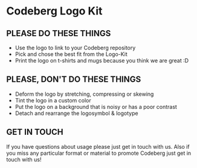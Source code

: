 # Codeberg Logo Kit

## PLEASE DO THESE THINGS

- Use the logo to link to your Codeberg repository
- Pick and chose the best fit from the Logo-Kit
- Print the logo on t-shirts and mugs because you think we are great :D

## PLEASE, DON'T DO THESE THINGS

- Deform the logo by stretching, compressing or skewing
- Tint the logo in a custom color
- Put the logo on a background that is noisy or has a poor contrast
- Detach and rearrange the logosymbol & logotype

## GET IN TOUCH
If you have questions about usage please just get in touch with us. Also if you miss any particular format or material to promote Codeberg just get in touch with us!

